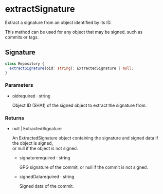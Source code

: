 # extractSignature

Extract a signature from an object identified by its ID.

This method can be used for any object that may be signed, such as commits or tags.

## Signature

```ts
class Repository {
  extractSignature(oid: string): ExtractedSignature | null;
}
```

### Parameters

<ul class="param-ul">
  <li class="param-li param-li-root">
    <span class="param-name">oid</span><span class="param-required">required</span>&nbsp;·&nbsp;<span class="param-type">string</span>
    <br>
    <p class="param-description">Object ID (SHA1) of the signed object to extract the signature from.</p>
  </li>
</ul>

### Returns

<ul class="param-ul">
  <li class="param-li param-li-root">
    <span class="param-type">null | ExtractedSignature</span>
    <br>
    <p class="param-description">An ExtractedSignature object containing the signature and signed data if the object is signed,<br>         or null if the object is not signed.</p>
    <ul class="param-ul">
      <li class="param-li">
        <span class="param-name">signature</span><span class="param-required">required</span>&nbsp;·&nbsp;<span class="param-type">string</span>
        <br>
        <p class="param-description">GPG signature of the commit, or null if the commit is not signed.</p>
      </li>
      <li class="param-li">
        <span class="param-name">signedData</span><span class="param-required">required</span>&nbsp;·&nbsp;<span class="param-type">string</span>
        <br>
        <p class="param-description">Signed data of the commit.</p>
      </li>
    </ul>
  </li>
</ul>